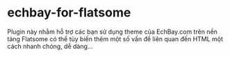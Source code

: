 # echbay-for-flatsome
 Plugin này nhằm hỗ trợ các bạn sử dụng theme của EchBay.com trên nền tảng Flatsome có thể tùy biến thêm một số vấn đề liên quan đến HTML một cách nhanh chóng, dễ dàng...
